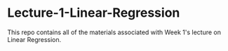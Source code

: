 # Lecture-1-Linear-Regression
This repo contains all of the materials associated with Week 1's lecture on Linear Regression.
